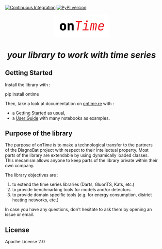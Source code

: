 [![Continuous Integration](https://github.com/ontime-re/ontime/actions/workflows/ci.yml/badge.svg)](https://github.com/ontime-re/ontime/actions/workflows/ci.yml)
[![PyPI version](https://badge.fury.io/py/ontime.svg)](https://badge.fury.io/py/ontime)

<div align="center">
    <img src="docs/_static/ontime-logo.png" width="180" title="hover text">
    <h1><i>your library to work with time series</i></h1>
</div>

## Getting Started

Install the library with :

  pip install ontime

Then, take a look at documentation on [ontime.re](https://ontime.re) with : 

- a [Getting Started](https://ontime.re/getting_started) as usual,
- a [User Guide](https://ontime.re/user_guide) with many notebooks as examples.

## Purpose of the library

The purpose of onTime is to make a technological transfer to the partners of the 
DiagnoBat project with respect to their intellectual property. Most parts of 
the library are extendable by using dynamically loaded classes. This
mecanism allows anyone to keep parts of the library private within their own company. 

The library objectives are :

  1. to extend the time series libraries (Darts, GluonTS, Kats, etc.)
  2. to provide benchmarking tools for models and/or detectors
  3. to provide domain specific tools (e.g. for energy consumption, district heating networks, etc.)

In case you have any questions, don't hesitate to ask them by opening an issue or email.

## License

Apache License 2.0
